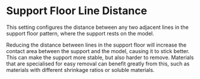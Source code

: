 Support Floor Line Distance
====
This setting configures the distance between any two adjacent lines in the support floor pattern, where the support rests on the model.

Reducing the distance between lines in the support floor will increase the contact area between the support and the model, causing it to stick better. This can make the support more stable, but also harder to remove. Materials that are specialised for easy removal can benefit greatly from this, such as materials with different shrinkage ratios or soluble materials.